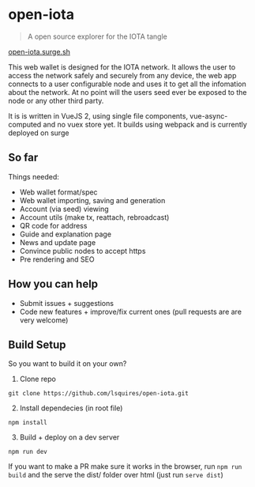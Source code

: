 # open-iota

> A open source explorer for the IOTA tangle

[open-iota.surge.sh](open-iota.surge.sh)

This web wallet is designed for the IOTA network. It allows the user to access the network safely and securely from any device, the web app connects to a user configurable node and uses it to get all the infomation about the network. At no point will the users seed ever be exposed to the node or any other third party.
   
It is is written in VueJS 2, using single file components, vue-async-computed and no vuex store yet. It builds using webpack and is currently deployed on surge


## So far

Things needed:
* Web wallet format/spec
* Web wallet importing, saving and generation
* Account (via seed) viewing
* Account utils (make tx, reattach, rebroadcast)
* QR code for address
* Guide and explanation page
* News and update page
* Convince public nodes to accept https
* Pre rendering and SEO


## How you can help
* Submit issues + suggestions
* Code new features + improve/fix current ones (pull requests are are very welcome)

## Build Setup

So you want to build it on your own?
1. Clone repo
```
git clone https://github.com/lsquires/open-iota.git
```

2. Install dependecies (in root file)
```
npm install
```

3. Build + deploy on a dev server
```
npm run dev
```

If you want to make a PR make sure it works in the browser, run `npm run build` and the serve the dist/ folder over html (just run `serve dist`)
